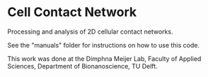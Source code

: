 # Cell Contact Network
Processing and analysis of 2D cellular contact networks.

See the "manuals" folder for instructions on how to use this code.

This work was done at the Dimphna Meijer Lab, Faculty of Applied Sciences, Department of Bionanoscience, TU Delft. 
